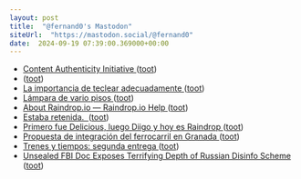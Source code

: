 ```yaml
---
layout: post
title:  "@fernand0's Mastodon"
siteUrl:  "https://mastodon.social/@fernand0"
date:  2024-09-19 07:39:00.369000+00:00
---
```

*  [Content Authenticity Initiative ](https://contentauthenticity.org) ([toot](https://mastodon.social/@fernand0/113163078229576963))
*  [ ](https://masto.es/@macosas) ([toot](https://mastodon.social/@fernand0/113162663102194447))
*  [La importancia de teclear adecuadamente ](https://www.enriquedans.com/2024/09/la-importancia-de-teclear-adecuadamente.htm) ([toot](https://mastodon.social/@fernand0/113162360739805478))
*  [Lámpara de vario pisos ](https://www.flickr.com/photos/fernand0/53982358734) ([toot](https://mastodon.social/@fernand0/113161688905309154))
*  [About Raindrop.io ― Raindrop.io Help ](https://help.raindrop.io/abou) ([toot](https://mastodon.social/@fernand0/113161649254337107))
*  [Estaba retenida.  ](https://avecesunafoto.wordpress.com/2024/09/18/estaba-retenida) ([toot](https://mastodon.social/@fernand0/113159826324314722))
*  [Primero fue Delicious, luego Diigo y hoy es Raindrop ](https://www.consultorartesano.com/2024/09/primero-fue-delicious-luego-diigo-y-hoy-es-raindrop.htm) ([toot](https://mastodon.social/@fernand0/113159793844749646))
*  [Propuesta de integración del ferrocarril en Granada ](https://vialibre-ffe.com/noticias.asp?not=4246) ([toot](https://mastodon.social/@fernand0/113159459552446534))
*  [Trenes y tiempos: segunda entrega  ](https://hablandodetrenes.blogspot.com/2024/09/trenes-y-tiempos-segunda-entrega.html) ([toot](https://mastodon.social/@fernand0/113159305252678971))
*  [Unsealed FBI Doc Exposes Terrifying Depth of Russian Disinfo Scheme ](https://newrepublic.com/post/185668/fbi-document-influencers-russian-disinformatio) ([toot](https://mastodon.social/@fernand0/113158985753599038))
